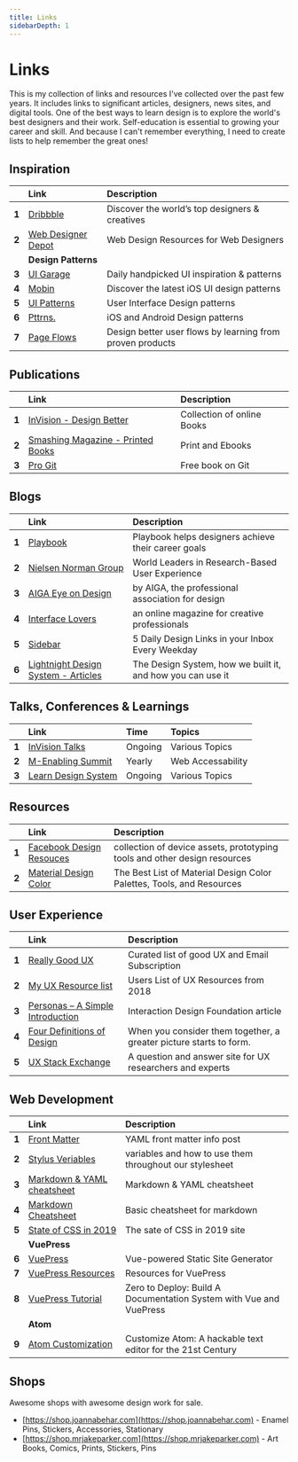 ```yaml
---
title: Links
sidebarDepth: 1
---
```


# Links

This is my collection of links and resources I've collected over the past few years. It includes links to significant articles, designers, news sites, and digital tools. One of the best ways to learn design is to explore the world's best designers and their work. Self-education is essential to growing your career and skill. And because I can't remember everything, I need to create lists to help remember the great ones!

##  Inspiration

|  | Link | Description |
| :--- | :--- | :--- |
| **1** | [Dribbble](https://dribbble.com/) | Discover the world’s top designers & creatives |
| **2** | [Web Designer Depot](https://www.webdesignerdepot.com/) | Web Design Resources for Web Designers |
|  | **Design Patterns** |  |
| **3** | [UI Garage](https://uigarage.net/) | Daily handpicked UI inspiration & patterns |
| **4** | [Mobin](https://mobbin.design/) | Discover the latest iOS UI design patterns |
| **5** | [UI Patterns](https://ui-patterns.com/) | User Interface Design patterns |
| **6** | [Pttrns.](https://pttrns.com/) | iOS and Android Design patterns |
| **7** | [Page Flows](https://pageflows.com/) | Design better user flows by learning from proven products |

 

## Publications

|  | Link | Description |
| :--- | :--- | :--- |
| **1** | [InVision - Design Better](https://www.designbetter.co/books) | Collection of online Books |
| **2** | [Smashing Magazine - Printed Books](https://www.smashingmagazine.com/printed-books/) | Print and Ebooks |
| **3** | [Pro Git](https://git-scm.com/book/en/v2) | Free book on Git |

 

## Blogs

|  | Link | Description |
| :--- | :--- | :--- |
| **1** | [Playbook](https://askplaybook.com/) | Playbook helps designers achieve their career goals |
| **2** | [Nielsen Norman Group](https://www.nngroup.com/) | World Leaders in Research-Based User Experience |
| **3** | [AIGA Eye on Design](https://eyeondesign.aiga.org/) | by AIGA, the professional association for design |
| **4** | [Interface Lovers](https://interfacelovers.com/) | an online magazine for creative professionals |
| **5** | [Sidebar](https://sidebar.io/) | 5 Daily Design Links in your Inbox Every Weekday |
| **6** | [Lightnight Design System - Articles](https://www.lightningdesignsystem.com/articles/) | The Design System, how we built it, and how you can use it |

 

## Talks, Conferences & Learnings

|  | Link | Time | Topics |
| :--- | :--- | :--- | :--- |
| **1** | [InVision Talks](https://www.invisionapp.com/talks) | Ongoing | Various Topics |
| **2** | [M-Enabling Summit](https://m-enabling.com/) | Yearly | Web Accessability |
| **3** | [Learn Design System](https://www.learndesignsystem.com/resources) | Ongoing | Various Topics |

 

## Resources

|  | Link | Description |
| :--- | :--- | :--- |
| **1** | [Facebook Design Resouces](https://facebook.design/toolsandresources/) | collection of device assets, prototyping tools and other design resources |
| **2** | [Material Design Color](https://medium.muz.li/the-best-list-of-material-design-color-palettes-tools-and-resources-f71b04a3d60b) | The Best List of Material Design Color Palettes, Tools, and Resources |

 

## User Experience

|  | Link | Description |
| :--- | :--- | :--- |
| **1** | [Really Good UX](https://www.reallygoodux.io/) | Curated list of good UX and Email Subscription |
| **2** | [My UX Resource list](https://blog.prototypr.io/my-ux-resource-list-96ab9e36ac24) | Users List of UX Resources from 2018 |
| **3** | [Personas – A Simple Introduction](https://www.interaction-design.org/literature/article/personas-why-and-how-you-should-use-them) | Interaction Design Foundation article |
| **4** | [Four Definitions of Design](https://uxdesign.cc/four-definitions-of-design-9e107fb057c5) | When you consider them together, a greater picture starts to form. |
| **5** | [UX Stack Exchange](https://ux.stackexchange.com/) | A question and answer site for UX researchers and experts |

 

## Web Development

|  | Link | Description |
| :--- | :--- | :--- |
| **1** | [Front Matter](https://jekyllrb.com/docs/front-matter/) | YAML front matter info post |
| **2** | [Stylus Veriables](https://stylus-lang.com/docs/variables.html) | variables and how to use them throughout our stylesheet |
| **3** | [Markdown & YAML cheatsheet](https://learn-the-web.algonquindesign.ca/topics/markdown-yaml-cheat-sheet/) | Markdown & YAML cheatsheet |
| **4** | [Markdown Cheatsheet](https://github.com/adam-p/markdown-here/wiki/Markdown-Cheatsheet) | Basic cheatsheet for markdown |
| **5** | [State of CSS in 2019](https://2019.stateofcss.com/) | The sate of CSS in 2019 site |
|  | **VuePress** |  |
| **6** | [VuePress](https://vuepress.vuejs.org/) | Vue-powered Static Site Generator |
| **7** | [VuePress Resources](https://github.com/vuepressjs/awesome-vuepress#resources) | Resources for VuePress |
| **8** | [VuePress Tutorial](https://github.com/vuepressjs/awesome-vuepress#resources) | Zero to Deploy: Build A Documentation System with Vue and VuePress |
|  | **Atom** |  |
| **9** | [Atom Customization](https://flight-manual.atom.io/using-atom/sections/basic-customization/) | Customize Atom: A hackable text editor for the 21st Century |

 

## Shops

Awesome shops with awesome design work for sale.

* [https://shop.joannabehar.com](https://shop.joannabehar.com) - Enamel Pins, Stickers, Accessories, Stationary
* [https://shop.mrjakeparker.com](https://shop.mrjakeparker.com) - Art Books, Comics, Prints, Stickers, Pins

